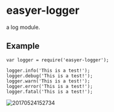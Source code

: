 # easyer-logger
a log module.

## Example
```
var logger = require('easyer-logger');

logger.info('This is a test!');
logger.debug('This is a test!');
logger.warn('This is a test!');
logger.error('This is a test!');
logger.fatal('This is a test!');
```

![20170524152734](https://cloud.githubusercontent.com/assets/13469506/26391545/ce9eea98-4095-11e7-8896-1f501fd143c4.png)
